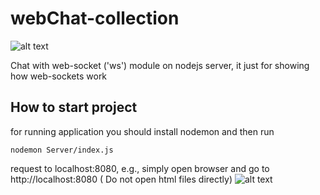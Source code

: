 # webChat-collection
![alt text](https://raw.githubusercontent.com/amirhosseinnazari/webChat-collection/master/chat.PNG)


Chat with web-socket ('ws') module on nodejs server, 
it just for showing how web-sockets work


## How to start project
for running application you should install nodemon and then run 
```
nodemon Server/index.js
```


request to localhost:8080, e.g., simply open browser and go to http://localhost:8080
( Do not open html files directly)
![alt text](https://raw.githubusercontent.com/amirhosseinnazari/webChat-collection/master/address.PNG)
